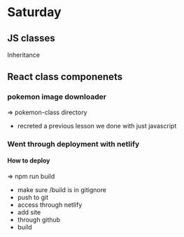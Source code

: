 # Saturday

## JS classes 

Inheritance



## React class componenets

### pokemon image downloader
=> pokemon-class directory

- recreted a previous lesson we done with just javascript


### Went through deployment with netlify

#### How to deploy

=> npm run build
- make sure /build is in gitignore
- push to git
- access through netlify
- add site
- through github
- build 